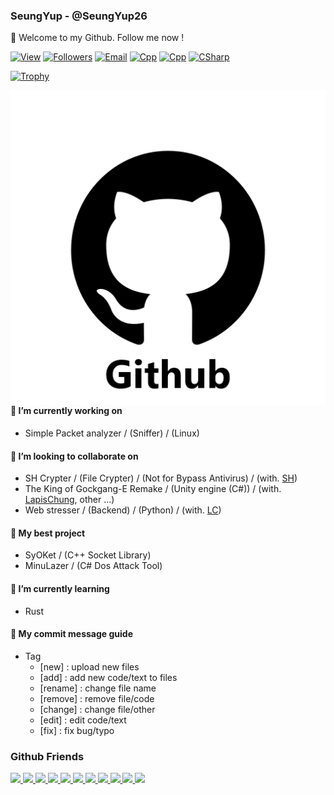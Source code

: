 ### SeungYup - @SeungYup26
👋 Welcome to my Github. Follow me now !

<!--------------------------- Profile ---------------------------->
[![View](https://hits.seeyoufarm.com/api/count/incr/badge.svg?url=https%3A%2F%2Fgithub.com%2Fseungyup26&count_bg=%23FF0000&title_bg=%23555555&icon=&icon_color=%23E7E7E7&title=hits&edge_flat=false)](https://github.com/seungyup26)
[![Followers](https://img.shields.io/github/followers/seungyup26?color=blue&style=flat-square)](https://github.com/SeungYup26?tab=followers)
[![Email](https://img.shields.io/badge/About-seungyup26%40gmail.com-FF0000)](https://github.com/seungyup26)
[![Cpp](https://img.shields.io/badge/C-00599C?style=flat-square&logo=c&logoColor=white)](https://github.com/search?l=C%2B%2B&q=user%3ASeungYup26&type=Repositories)
[![Cpp](https://img.shields.io/badge/Cpp-00599C?style=flat-square&logo=cplusplus&logoColor=white)](https://github.com/search?l=C%2B%2B&q=user%3ASeungYup26&type=Repositories)
[![CSharp](https://img.shields.io/badge/CSharp-8b00ff?style=flat-square&logo=csharp&logoColor=white)](https://github.com/search?l=C%23&q=user%3ASeungYup26&type=Repositories) </a>
<!---------------------------------------------------------------->
<!--------------------------- Trophy ----------------------------->
[![Trophy](https://github-profile-trophy.vercel.app/?username=seungyup26&no-frame=true&no-bg=true&column=7&theme=onestar)](https://github.com/seungyup26)
<!---------------------------------------------------------------->
<!--------------------------- State ------------------------------>
<img src="https://github.com/SeungYup26/SeungYup26/blob/main/github-icon.png" align="right"/>

#### :telescope: I’m currently working on
- Simple Packet analyzer / (Sniffer) / (Linux)
#### :two_men_holding_hands: I’m looking to collaborate on
- SH Crypter / (File Crypter) / (Not for Bypass Antivirus) / (with. <a href="https://github.com/dltlgn071105">SH</a>)
- The King of Gockgang-E Remake / (Unity engine (C#)) / (with. <a href="https://github.com/LapisChung">LapisChung</a>, other ...)
- Web stresser / (Backend) / (Python) / (with. <a href="https://github.com/JIHOON0728">LC</a>)

#### :memo: My best project
- SyOKet / (C++ Socket Library)
- MinuLazer / (C# Dos Attack Tool)

#### :palm_tree: I’m currently learning
- Rust
<!---------------------------------------------------------------->
<!----------------------- Commit Message ------------------------->

#### :speech_balloon: My commit message guide
  - Tag
    - [new] : upload new files
    - [add] : add new code/text to files
    - [rename] : change file name
    - [remove] : remove file/code
    - [change] : change file/other
    - [edit] : edit code/text
    - [fix] : fix bug/typo
  
<!---------------------------------------------------------------->
<!--------------------------- Friends ---------------------------->

### Github Friends
<a href="https://github.com/Claude-Agnes17"><img src="https://avatars.githubusercontent.com/u/82876235?v=4" width="50">
<a href="https://github.com/yblee0816"><img src="https://avatars.githubusercontent.com/u/64089784?v=4" width="50px">
<a href="https://github.com/jokk6703"><img src="https://avatars.githubusercontent.com/u/38997874?v=4" width="50px">
<a href="https://github.com/Yellowstrawberrys"><img src="https://avatars.githubusercontent.com/u/77413533?v=4" width="50px">
<a href="https://github.com/KiRist-code"><img src="https://avatars.githubusercontent.com/u/37296174?v=4" width="50px">
<a href="https://github.com/dltlgn071105"><img src="https://avatars.githubusercontent.com/u/79982147?v=4" width="50px">
<a href="https://github.com/jym0404"><img src="https://avatars.githubusercontent.com/u/49983304?v=4" width="50px">
<a href="https://github.com/Marshal0129"><img src="https://avatars.githubusercontent.com/u/87575796?v=4" width="50px">
<a href="https://github.com/JIHOON0728"><img src="https://avatars.githubusercontent.com/u/88192370?v=4" width="50px">
<a href="https://github.com/SeolMJ"><img src="https://avatars.githubusercontent.com/u/85064559?v=4" width="50px">
<a href="https://github.com/CustomNPC"><img src="https://avatars.githubusercontent.com/u/67010072?v=4" width="50px">
  
<!---------------------------------------------------------------->
